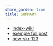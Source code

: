 ```yaml
---
share_garden: true
title: SUMMARY
---
```


- [index-wiki](./Wiki/index.md)
- [exemple full post](../exemple.md)
- [new-skr-123](../new%20skr%20123.md)
